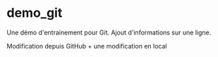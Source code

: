# demo_git
Une démo d'entrainement pour Git.
Ajout d'informations sur une ligne.

Modification depuis GitHub + une modification en local
